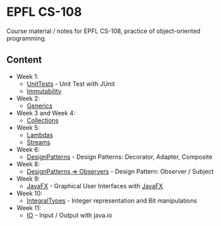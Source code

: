 # EPFL CS-108

Course material / notes for EPFL CS-108, practice of object-oriented programming.

## Content
- Week 1: 
  - [UnitTests](/src/UnitTests) - Unit Test with JUnit
  - [Immutability](/src/Immutability)
- Week 2:
  - [Generics](/src/Generics)
- Week 3 and Week 4:
  - [Collections](/src/Collections)
- Week 5:
  - [Lambdas](/src/Lambdas)
  - [Streams](/src/Streams)
- Week 6:
  - [DesignPatterns](/src/DesignPatterns) - Design Patterns: Decorator, Adapter, Composite
- Week 8:
  - [DesignPatterns ⇒ Observers](/src/DesignPatterns/Observers) - Design Pattern: Observer / Subject
- Week 9:
  - [JavaFX](/src/JavaFX) - Graphical User Interfaces with [JavaFX](https://gluonhq.com/products/javafx/)
- Week 10:
  - [IntegralTypes](/src/IntegralTypes) - Integer representation and Bit manipulations
- Week 11:
  - [IO](/src/IO/) - Input / Output with java.io
